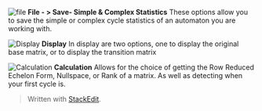 
![file](https://cdn.discordapp.com/attachments/673752268511641622/789178077850763284/unknown.png)
**File - > Save- Simple & Complex Statistics**
These options allow you to save the simple or complex cycle statistics of an automaton you are working with.

![Display](https://cdn.discordapp.com/attachments/789179423051218955/789179434602070066/unknown.png)
**Display**
In display are two options, one to display the original base matrix, or to display the transition matrix

![Calculation](https://cdn.discordapp.com/attachments/789179423051218955/789180181754675250/unknown.png)
**Calculation**
Allows for the choice of getting the Row Reduced Echelon Form, Nullspace, or Rank of a matrix. As well as detecting when your first cycle is.

> Written with [StackEdit](https://stackedit.io/).
<!--stackedit_data:
eyJoaXN0b3J5IjpbLTE2MzM1MTg5MjJdfQ==
-->
